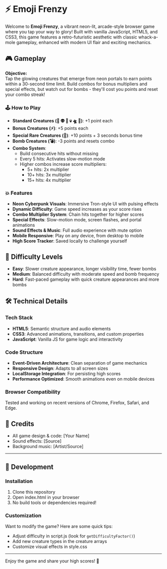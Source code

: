 # ⚡ Emoji Frenzy

Welcome to **Emoji Frenzy**, a vibrant neon-lit, arcade-style browser game where you tap your way to glory! Built with vanilla JavaScript, HTML5, and CSS3, this game features a retro-futuristic aesthetic with classic whack-a-mole gameplay, enhanced with modern UI flair and exciting mechanics.


## 🎮 Gameplay

**Objective:**  
Tap the glowing creatures that emerge from neon portals to earn points within a 30-second time limit. Build combos for bonus multipliers and special effects, but watch out for bombs - they'll cost you points and reset your combo streak!

### 🕹️ How to Play

- **Standard Creatures (👾 👽 🤖 💀 🛸 🔮)**: +1 point each
- **Bonus Creatures (⚡)**: +5 points each
- **Special Rare Creatures (🌟)**: +10 points + 3 seconds bonus time
- **Bomb Creatures (💣)**: -3 points and resets combo
- **Combo System**:
  - Build consecutive hits without missing
  - Every 5 hits: Activates slow-motion mode
  - Higher combos increase score multipliers:
    - 5+ hits: 2x multiplier
    - 10+ hits: 3x multiplier
    - 15+ hits: 4x multiplier

### 💥 Features

- **Neon Cyberpunk Visuals**: Immersive Tron-style UI with pulsing effects
- **Dynamic Difficulty**: Game speed increases as your score rises
- **Combo Multiplier System**: Chain hits together for higher scores
- **Special Effects**: Slow-motion mode, screen flashes, and portal animations
- **Sound Effects & Music**: Full audio experience with mute option
- **Mobile Responsive**: Play on any device, from desktop to mobile
- **High Score Tracker**: Saved locally to challenge yourself

## 🎯 Difficulty Levels

- **Easy**: Slower creature appearance, longer visibility time, fewer bombs
- **Medium**: Balanced difficulty with moderate speed and bomb frequency
- **Hard**: Fast-paced gameplay with quick creature appearances and more bombs

## 🛠️ Technical Details

### Tech Stack
- **HTML5**: Semantic structure and audio elements
- **CSS3**: Advanced animations, transitions, and custom properties
- **JavaScript**: Vanilla JS for game logic and interactivity

### Code Structure
- **Event-Driven Architecture**: Clean separation of game mechanics
- **Responsive Design**: Adapts to all screen sizes
- **LocalStorage Integration**: For persisting high scores
- **Performance Optimized**: Smooth animations even on mobile devices

### Browser Compatibility
Tested and working on recent versions of Chrome, Firefox, Safari, and Edge.

## 🎨 Credits

- All game design & code: [Your Name]
- Sound effects: [Source]
- Background music: [Artist/Source]

---

## 🔧 Development

### Installation
1. Clone this repository
2. Open index.html in your browser
3. No build tools or dependencies required!

### Customization
Want to modify the game? Here are some quick tips:
- Adjust difficulty in script.js (look for `getDifficultyFactor()`)
- Add new creature types in the creature arrays
- Customize visual effects in style.css

---

Enjoy the game and share your high scores! 💫
